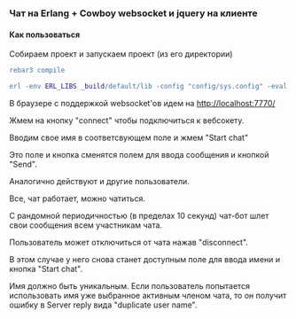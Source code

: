 ### Чат на Erlang + Cowboy websocket и jquery на клиенте

#### Как пользоваться

Собираем проект и запускаем проект (из его директории)

```erlang
rebar3 compile

erl -env ERL_LIBS _build/default/lib -config "config/sys.config" -eval 'application:ensure_all_started(chat_test).'
```

В браузере с поддержкой websocket'ов идем на [http://localhost:7770/](http://localhost:7770/)

Жмем на кнопку "connect" чтобы подключиться к вебсокету.

Вводим свое имя в соответсвующем поле и жмем "Start chat"

Это поле и кнопка сменятся полем для ввода сообщения и кнопкой "Send".

Аналогично действуют и другие пользователи.

Все, чат работает, можно чатиться.

С рандомной периодичностью (в пределах 10 секунд) чат-бот шлет свои сообщения всем участникам чата.

Пользователь может отключиться от чата нажав "disconnect".

В этом случае у него снова станет доступным поле для ввода имени и кнопка "Start chat".

Имя должно быть уникальным. Если пользователь попытается использовать имя уже выбранное активным членом чата, то он получит ошибку в Server reply вида "duplicate user name".


